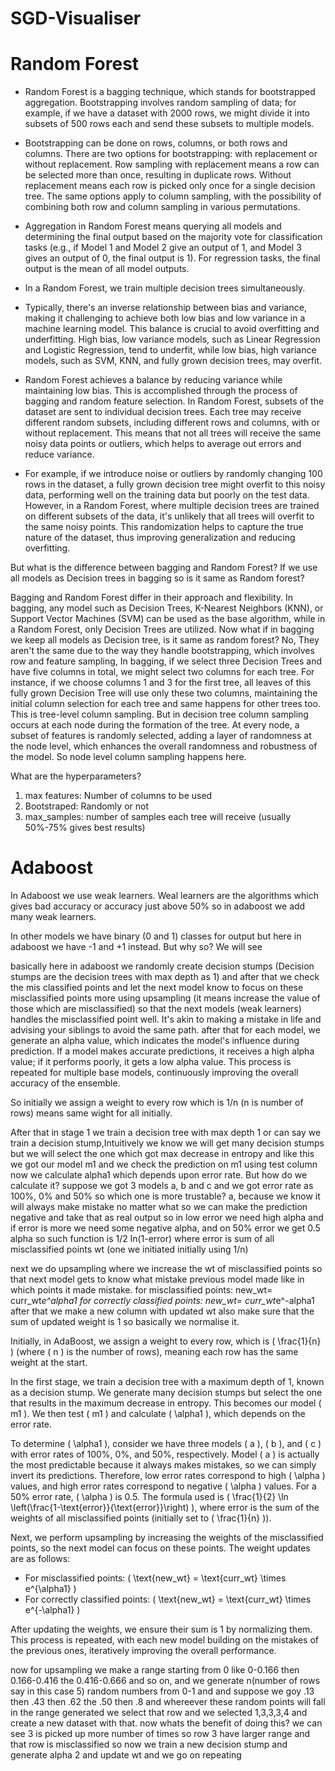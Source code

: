 # SGD-Visualiser

# Random Forest

- Random Forest is a bagging technique, which stands for bootstrapped aggregation. Bootstrapping involves random sampling of data; for example, if we have a dataset with 2000 rows, we might divide it into subsets of 500 rows each and send these subsets to multiple models.

- Bootstrapping can be done on rows, columns, or both rows and columns. There are two options for bootstrapping: with replacement or without replacement. Row sampling with replacement means a row can be selected more than once, resulting in duplicate rows. Without replacement means each row is picked only once for a single decision tree. The same options apply to column sampling, with the possibility of combining both row and column sampling in various permutations.

- Aggregation in Random Forest means querying all models and determining the final output based on the majority vote for classification tasks (e.g., if Model 1 and Model 2 give an output of 1, and Model 3 gives an output of 0, the final output is 1). For regression tasks, the final output is the mean of all model outputs.

- In a Random Forest, we train multiple decision trees simultaneously.

- Typically, there's an inverse relationship between bias and variance, making it challenging to achieve both low bias and low variance in a machine learning model. This balance is crucial to avoid overfitting and underfitting. High bias, low variance models, such as Linear Regression and Logistic Regression, tend to underfit, while low bias, high variance models, such as SVM, KNN, and fully grown decision trees, may overfit.

- Random Forest achieves a balance by reducing variance while maintaining low bias. This is accomplished through the process of bagging and random feature selection. In Random Forest, subsets of the dataset are sent to individual decision trees. Each tree may receive different random subsets, including different rows and columns, with or without replacement. This means that not all trees will receive the same noisy data points or outliers, which helps to average out errors and reduce variance.

- For example, if we introduce noise or outliers by randomly changing 100 rows in the dataset, a fully grown decision tree might overfit to this noisy data, performing well on the training data but poorly on the test data. However, in a Random Forest, where multiple decision trees are trained on different subsets of the data, it's unlikely that all trees will overfit to the same noisy points. This randomization helps to capture the true nature of the dataset, thus improving generalization and reducing overfitting.


But what is the difference between bagging and Random Forest? If we use all models as Decision trees in bagging so is it same as Random forest?

Bagging and Random Forest differ in their approach and flexibility. In bagging, any model such as Decision Trees, K-Nearest Neighbors (KNN), or Support Vector Machines (SVM) can be used as the base algorithm, while in a Random Forest, only Decision Trees are utilized.
Now what if in bagging we keep all models as Decision tree, is it same as random forest? 
No, They aren't the same due to the way they handle bootstrapping, which involves row and feature sampling, In bagging, if we select three Decision Trees and have five columns in total, we might select two columns for each tree. For instance, if we choose columns 1 and 3 for the first tree, all leaves of this fully grown Decision Tree will use only these two columns, maintaining the initial column selection for each tree and same happens for other trees too. This is tree-level column sampling.
But in decision tree column sampling occurs at each node during the formation of the tree. At every node, a subset of features is randomly selected, adding a layer of randomness at the node level, which enhances the overall randomness and robustness of the model. So node level column sampling happens here.


What are the hyperparameters?
1. max features: Number of columns to be used
2. Bootstraped: Randomly or not
3. max_samples: number of samples each tree will receive (usually 50%-75% gives best results)


# Adaboost

In Adaboost we use weak learners. Weal learners are the algorithms which gives bad accuracy or accuracy just above 50% so in adaboost we add many weak learners.

In other models we have binary (0 and 1) classes for output but here in adaboost we have -1 and +1 instead. But why so? We will see

basically here in adaboost we randomly create decision stumps (Decision stumps are the decision trees with max depth as 1) and after that we check the mis classified points and let the next model know to focus on these misclassified points more using upsampling (it means increase the value of those which are misclassified) so that the next models (weak learners) handles the misclassified point well. It's akin to making a mistake in life and advising your siblings to avoid the same path.
after that for each model, we generate an alpha value, which indicates the model's influence during prediction. If a model makes accurate predictions, it receives a high alpha value; if it performs poorly, it gets a low alpha value. This process is repeated for multiple base models, continuously improving the overall accuracy of the ensemble.

So initially we assign a weight to every row which is 1/n (n is number of rows) means same wight for all initially.

After that in stage 1 we train a decision tree with max depth 1 or can say we train a decision stump,Intuitively we know we will get many decision stumps but we will select the one which got max decrease in entropy and like this we got our model m1 and we check the prediction on m1 using test column now we calculate alpha1 which depends upon error rate.
But how do we calculate it? suppose we got 3 models a, b and c and we got error rate as 100%, 0% and 50% so which one is more trustable? a, because we know it will always make mistake no matter what so we can make the prediction negative and take that as real output so in low error we need high alpha and if error is more we need some negative alpha, and on 50% error we get 0.5 alpha so such function is 1/2 ln(1-error) where error is sum of all misclassified points wt (one we initiated initially using 1/n)

next we do upsampling where we increase the wt of misclassified points so that next model gets to know what mistake previous model made like in which points it made mistake.
for misclassified points: new_wt= curr_wt*e^alpha1
for correctly classified points: new_wt= curr_wt*e^-alpha1
after that we make a new column with updated wt also make sure that the sum of updated weight is 1 so basically we normalise it.




Initially, in AdaBoost, we assign a weight to every row, which is \( \frac{1}{n} \) (where \( n \) is the number of rows), meaning each row has the same weight at the start.

In the first stage, we train a decision tree with a maximum depth of 1, known as a decision stump. We generate many decision stumps but select the one that results in the maximum decrease in entropy. This becomes our model \( m1 \). We then test \( m1 \) and calculate \( \alpha1 \), which depends on the error rate.

To determine \( \alpha1 \), consider we have three models \( a \), \( b \), and \( c \) with error rates of 100%, 0%, and 50%, respectively. Model \( a \) is actually the most predictable because it always makes mistakes, so we can simply invert its predictions. Therefore, low error rates correspond to high \( \alpha \) values, and high error rates correspond to negative \( \alpha \) values. For a 50% error rate, \( \alpha \) is 0.5. The formula used is \( \frac{1}{2} \ln \left(\frac{1-\text{error}}{\text{error}}\right) \), where error is the sum of the weights of all misclassified points (initially set to \( \frac{1}{n} \)).

Next, we perform upsampling by increasing the weights of the misclassified points, so the next model can focus on these points. The weight updates are as follows:
- For misclassified points: \( \text{new\_wt} = \text{curr\_wt} \times e^{\alpha1} \)
- For correctly classified points: \( \text{new\_wt} = \text{curr\_wt} \times e^{-\alpha1} \)

After updating the weights, we ensure their sum is 1 by normalizing them. This process is repeated, with each new model building on the mistakes of the previous ones, iteratively improving the overall performance.








now for upsampling we make a range starting from 0 like 0-0.166 then 0.166-0.416 the 0.416-0.666 and so on, and we generate n(number of rows say in this case 5) random numbers from 0-1 and and suppose we goy .13 then .43 then .62 the .50 then .8 and whereever these random points will fall in the range generated we select that row and we selected 1,3,3,3,4 and create a new dataset with that. now whats the benefit of doing this? we can see 3 is picked up more number of times so row 3 have larger range and that row is misclassified so now we train a new decision stump and generate alpha 2 and update wt and we go on repeating
